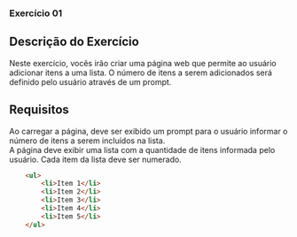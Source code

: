 ### Exercício 01

## Descrição do Exercício

Neste exercício, vocês irão criar uma página web que permite ao usuário adicionar itens a uma lista. O número de itens a serem adicionados será definido pelo usuário através de um prompt. 

## Requisitos

Ao carregar a página, deve ser exibido um prompt para o usuário informar o número de itens a serem incluídos na lista.  
A página deve exibir uma lista com a quantidade de itens informada pelo usuário. Cada item da lista deve ser numerado.

```HTML
    <ul>
        <li>Item 1</li>
        <li>Item 2</li>
        <li>Item 3</li>
        <li>Item 4</li>
        <li>Item 5</li>
    </ul>
```